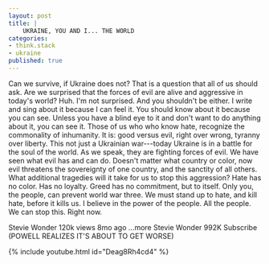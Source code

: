```yaml
---
layout: post
title: | 
    UKRAINE, YOU AND I... THE WORLD
categories:
- think.stack
- ukraine
published: true
---
```


Can we survive, if Ukraine does not? That is a question that all of us should ask. Are we
surprised that the forces of evil are alive and aggressive in today's world? Huh. I'm not
surprised. And you shouldn't be either. I write and sing about it because I can feel it. You
should know about it because you can see. Unless you have a blind eye to it and don't want to
do anything about it, you can see it. Those of us who who know hate, recognize the commonality
of inhumanity. It is: good versus evil, right over wrong, tyranny over liberty. This not just a
Ukrainian war---today Ukraine is in a battle for the soul of the world. As we speak, they are
fighting forces of evil. We have seen what evil has and can do. Doesn't matter what country or
color, now evil threatens the sovereignty of one country, and the sanctity of all others. What
additional tragedies will it take for us to stop this aggression? Hate has no color. Has no
loyalty. Greed has no commitment, but to itself. Only you, the people, can prevent world war
three. We must stand up to hate, and kill hate, before it kills us. I believe in the power of
the people. All the people. We can stop this. Right now.

Stevie Wonder
120k views 8mo ago ...more
Stevie Wonder 992K  Subscribe
(POWELL REALIZES IT'S ABOUT TO GET WORSE)

{% include youtube.html id="Deag8Rh4cd4" %}
